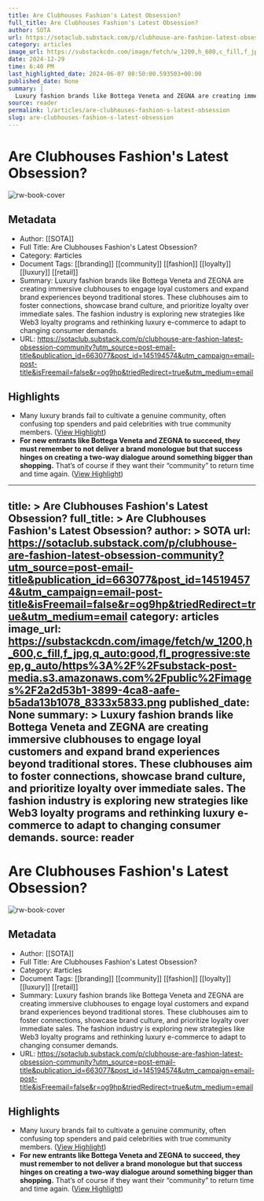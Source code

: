 ```yaml
---
title: Are Clubhouses Fashion's Latest Obsession?
full_title: Are Clubhouses Fashion's Latest Obsession?
author: SOTA
url: https://sotaclub.substack.com/p/clubhouse-are-fashion-latest-obsession-community?utm_source=post-email-title&publication_id=663077&post_id=145194574&utm_campaign=email-post-title&isFreemail=false&r=og9hp&triedRedirect=true&utm_medium=email
category: articles
image_url: https://substackcdn.com/image/fetch/w_1200,h_600,c_fill,f_jpg,q_auto:good,fl_progressive:steep,g_auto/https%3A%2F%2Fsubstack-post-media.s3.amazonaws.com%2Fpublic%2Fimages%2F2a2d53b1-3899-4ca8-aafe-b5ada13b1078_8333x5833.png
date: 2024-12-29
time: 6:40 PM
last_highlighted_date: 2024-06-07 08:50:00.593503+00:00
published_date: None
summary: |
  Luxury fashion brands like Bottega Veneta and ZEGNA are creating immersive clubhouses to engage loyal customers and expand brand experiences beyond traditional stores. These clubhouses aim to foster connections, showcase brand culture, and prioritize loyalty over immediate sales. The fashion industry is exploring new strategies like Web3 loyalty programs and rethinking luxury e-commerce to adapt to changing consumer demands.
source: reader
permalink: l/articles/are-clubhouses-fashion-s-latest-obsession
slug: are-clubhouses-fashion-s-latest-obsession
---
```

# Are Clubhouses Fashion's Latest Obsession?

![rw-book-cover](https://substackcdn.com/image/fetch/w_1200,h_600,c_fill,f_jpg,q_auto:good,fl_progressive:steep,g_auto/https%3A%2F%2Fsubstack-post-media.s3.amazonaws.com%2Fpublic%2Fimages%2F2a2d53b1-3899-4ca8-aafe-b5ada13b1078_8333x5833.png)

## Metadata
- Author: [[SOTA]]
- Full Title: Are Clubhouses Fashion's Latest Obsession?
- Category: #articles
- Document Tags: [[branding]] [[community]] [[fashion]] [[loyalty]] [[luxury]] [[retail]] 
- Summary: Luxury fashion brands like Bottega Veneta and ZEGNA are creating immersive clubhouses to engage loyal customers and expand brand experiences beyond traditional stores. These clubhouses aim to foster connections, showcase brand culture, and prioritize loyalty over immediate sales. The fashion industry is exploring new strategies like Web3 loyalty programs and rethinking luxury e-commerce to adapt to changing consumer demands.
- URL: https://sotaclub.substack.com/p/clubhouse-are-fashion-latest-obsession-community?utm_source=post-email-title&publication_id=663077&post_id=145194574&utm_campaign=email-post-title&isFreemail=false&r=og9hp&triedRedirect=true&utm_medium=email

## Highlights
- Many luxury brands fail to cultivate a genuine community, often confusing top spenders and paid celebrities with true community members. ([View Highlight](https://read.readwise.io/read/01hzry7b0zq0rqheppqxdjexyp))
- **For new entrants like Bottega Veneta and ZEGNA to succeed, they must remember to not deliver a brand monologue but that success hinges on creating a two-way dialogue around something bigger than shopping.** That’s of course if they want their “community” to return time and time again. ([View Highlight](https://read.readwise.io/read/01hzry7y0jsc2t51hta4cfzrxa))


---
title: >
  Are Clubhouses Fashion's Latest Obsession?
full_title: >
  Are Clubhouses Fashion's Latest Obsession?
author: >
  SOTA
url: https://sotaclub.substack.com/p/clubhouse-are-fashion-latest-obsession-community?utm_source=post-email-title&publication_id=663077&post_id=145194574&utm_campaign=email-post-title&isFreemail=false&r=og9hp&triedRedirect=true&utm_medium=email
category: articles
image_url: https://substackcdn.com/image/fetch/w_1200,h_600,c_fill,f_jpg,q_auto:good,fl_progressive:steep,g_auto/https%3A%2F%2Fsubstack-post-media.s3.amazonaws.com%2Fpublic%2Fimages%2F2a2d53b1-3899-4ca8-aafe-b5ada13b1078_8333x5833.png
published_date: None
summary: >
  Luxury fashion brands like Bottega Veneta and ZEGNA are creating immersive clubhouses to engage loyal customers and expand brand experiences beyond traditional stores. These clubhouses aim to foster connections, showcase brand culture, and prioritize loyalty over immediate sales. The fashion industry is exploring new strategies like Web3 loyalty programs and rethinking luxury e-commerce to adapt to changing consumer demands.
source: reader
---
# Are Clubhouses Fashion's Latest Obsession?

![rw-book-cover](https://substackcdn.com/image/fetch/w_1200,h_600,c_fill,f_jpg,q_auto:good,fl_progressive:steep,g_auto/https%3A%2F%2Fsubstack-post-media.s3.amazonaws.com%2Fpublic%2Fimages%2F2a2d53b1-3899-4ca8-aafe-b5ada13b1078_8333x5833.png)

## Metadata
- Author: [[SOTA]]
- Full Title: Are Clubhouses Fashion's Latest Obsession?
- Category: #articles
- Document Tags: [[branding]] [[community]] [[fashion]] [[loyalty]] [[luxury]] [[retail]] 
- Summary: Luxury fashion brands like Bottega Veneta and ZEGNA are creating immersive clubhouses to engage loyal customers and expand brand experiences beyond traditional stores. These clubhouses aim to foster connections, showcase brand culture, and prioritize loyalty over immediate sales. The fashion industry is exploring new strategies like Web3 loyalty programs and rethinking luxury e-commerce to adapt to changing consumer demands.
- URL: https://sotaclub.substack.com/p/clubhouse-are-fashion-latest-obsession-community?utm_source=post-email-title&publication_id=663077&post_id=145194574&utm_campaign=email-post-title&isFreemail=false&r=og9hp&triedRedirect=true&utm_medium=email

## Highlights
- Many luxury brands fail to cultivate a genuine community, often confusing top spenders and paid celebrities with true community members. ([View Highlight](https://read.readwise.io/read/01hzry7b0zq0rqheppqxdjexyp))
- **For new entrants like Bottega Veneta and ZEGNA to succeed, they must remember to not deliver a brand monologue but that success hinges on creating a two-way dialogue around something bigger than shopping.** That’s of course if they want their “community” to return time and time again. ([View Highlight](https://read.readwise.io/read/01hzry7y0jsc2t51hta4cfzrxa))


